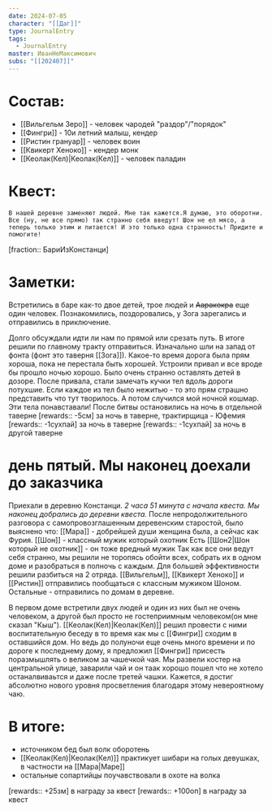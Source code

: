 ```yaml
---
date: 2024-07-05
character: "[[Даг]]"
type: JournalEntry
tags:
  - JournalEntry
master: ИванНеМаксимович
subs: "[[202407]]"
---
```

# Состав:
- [[Вильгельм Зеро]] - человек чародей "раздор"/"порядок"
- [[Фингри]] - 10и летний малыш, кендер
- [[Ристин грануар]] - человек воин
- [[Квикерт Хеноко]] - кендер монк
- [[Кеолак(Кел)|Кеолак(Кел)]] - человек паладин

# Квест:
```
В нашей деревне заменяют людей. Мне так кажется.Я думаю, это оборотни. Все (ну, не все прямо) так странно себя введут! Шон не ел мясо, а теперь только этим и питается! И это только одна странность! Придите и помогите!
```
[fraction:: БариИзКонстанци]
# Заметки:
Встретились в баре как-то двое детей, трое людей и ~~Ааракокра~~ еще один человек.
Познакомились, поздоровались, у Зога зарегались и отправились в приключение.

Долго обсуждали идти ли нам по прямой или срезать путь. В итоге решили по главному тракту отправиться. Изначально шли на запад от фонта (фонт это таверня [[Зога]]). Какое-то время дорога была прям хороша, пока не перестала быть хорошей. Устроили привал и все вроде бы прошло ночью хорошо. Было очень странно оставлять детей в дозоре.
После привала, стали замечать кучки тел вдоль дороги потухшие. Если каждое из тел было нежитью - то это прям страшно представить что тут творилось. А потом случился мой ночной кошмар. Эти тела понавставали!
После битвы остановились на ночь в отдельной таверне
[rewards:: -5см] за ночь в таверне, трактирщица - Юфемия
[rewards:: -1сухпай] за ночь в таверне
[rewards:: -1сухпай] за ночь в другой таверне

# день пятый. Мы наконец доехали до заказчика
Приехали в деревню Констанци.
_2 часа 51 минута с начала квеста. Мы наконец добрались до деревни квеста._
После непродолжительного разговора с самопровозглашенным деревенским старостой, было выяснено что:
[[Мара]] - добрейшей души женщина была, а сейчас как Фурия.
[[Шон]] - классный мужик который охотник
Есть [[Шон2|Шон который не охотник]] - он тоже вредный мужик
Так как все они ведут себя странно, мы решили не торопясь обойти всех, собрать их в одном доме и разобраться в полночь с каждым. Для большей эффективности решили разбиться на 2 отряда. [[Вильгельм]], [[Квикерт Хеноко]] и [[Ристин]] отправились пообщаться с классным мужиком Шоном. Остальные - отправились по домам в деревне. 

В первом доме встретили двух людей и один из них был не очень человеком, а другой был просто не гостеприимным человеком(он мне сказал "Кыш"). [[Кеолак(Кел)|Кеолак(Кел)]]  решил провести с ними воспитательную беседу в то время как мы с [[Фингри]] сходим в оставшийся дом. Но ведь до полуночи еще очень много времени и по дороге к последнему дому, я предложил [[Фингри]] присесть поразмышлять о великом за чашечкой чая. Мы развели костер на центральной улице, заварили чай и он таак хорошо пошел что не хотело останалвиваьтся и даже после третей чашки. Кажется, я достиг абсолютно нового уровня просветления благодаря этому невероятному чаю.

# В итоге:
- источником бед был волк оборотень
- [[Кеолак(Кел)|Кеолак(Кел)]] практикует шибари на голых девушках, в частности на [[Мара|Маре]]
- остальные сопартийцы поучавствовали в охоте на волка

[rewards:: +25зм] в награду за квест
[rewards:: +100оп] в награду за квест

